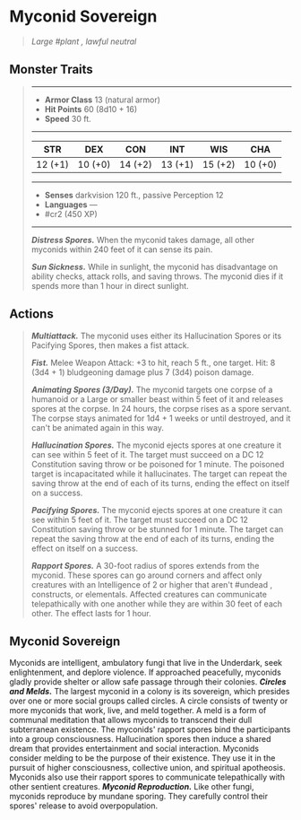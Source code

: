 # Myconid Sovereign
>*Large #plant , lawful neutral*
## Monster Traits
>___
>- **Armor Class** 13 (natural armor)
>- **Hit Points** 60 (8d10 + 16)
>- **Speed** 30 ft.
>___
>|STR|DEX|CON|INT|WIS|CHA|
>|:---:|:---:|:---:|:---:|:---:|:---:|
>|12 (+1)|10 (+0)|14 (+2)|13 (+1)|15 (+2)|10 (+0)|
>___
>- **Senses** darkvision 120 ft., passive Perception 12
>- **Languages** —
>- #cr2 (450 XP)
>___
>***Distress Spores.*** When the myconid takes damage, all other myconids within 240 feet of it can sense its pain.  
>
>***Sun Sickness.*** While in sunlight, the myconid has disadvantage on ability checks, attack rolls, and saving throws. The myconid dies if it spends more than 1 hour in direct sunlight.  
>
## Actions
>***Multiattack.*** The myconid uses either its Hallucination Spores or its Pacifying Spores, then makes a fist attack.  
>
>***Fist.*** Melee Weapon Attack: +3 to hit, reach 5 ft., one target. Hit: 8 (3d4 + 1) bludgeoning damage plus 7 (3d4) poison damage.  
>
>***Animating Spores (3/Day).*** The myconid targets one corpse of a humanoid or a Large or smaller beast within 5 feet of it and releases spores at the corpse. In 24 hours, the corpse rises as a spore servant. The corpse stays animated for 1d4 + 1 weeks or until destroyed, and it can't be animated again in this way.  
>
>***Hallucination Spores.*** The myconid ejects spores at one creature it can see within 5 feet of it. The target must succeed on a DC 12 Constitution saving throw or be poisoned for 1 minute. The poisoned target is incapacitated while it hallucinates. The target can repeat the saving throw at the end of each of its turns, ending the effect on itself on a success.  
>
>***Pacifying Spores.*** The myconid ejects spores at one creature it can see within 5 feet of it. The target must succeed on a DC 12 Constitution saving throw or be stunned for 1 minute. The target can repeat the saving throw at the end of each of its turns, ending the effect on itself on a success.  
>
>***Rapport Spores.*** A 30-foot radius of spores extends from the myconid. These spores can go around corners and affect only creatures with an Intelligence of 2 or higher that aren't #undead , constructs, or elementals. Affected creatures can communicate telepathically with one another while they are within 30 feet of each other. The effect lasts for 1 hour.
## Myconid Sovereign
Myconids are intelligent, ambulatory fungi that live in the Underdark, seek enlightenment, and deplore violence. If approached peacefully, myconids gladly provide shelter or allow safe passage through their colonies.
***Circles and Melds.*** The largest myconid in a colony is its sovereign, which presides over one or more social groups called circles. A circle consists of twenty or more myconids that work, live, and meld together.
A meld is a form of communal meditation that allows myconids to transcend their dull subterranean existence. The myconids' rapport spores bind the participants into a group consciousness. Hallucination spores then induce a shared dream that provides entertainment and social interaction. Myconids consider melding to be the purpose of their existence. They use it in the pursuit of higher consciousness, collective union, and spiritual apotheosis. Myconids also use their rapport spores to communicate telepathically with other sentient creatures.
***Myconid Reproduction.*** Like other fungi, myconids reproduce by mundane sporing. They carefully control their spores' release to avoid overpopulation.
